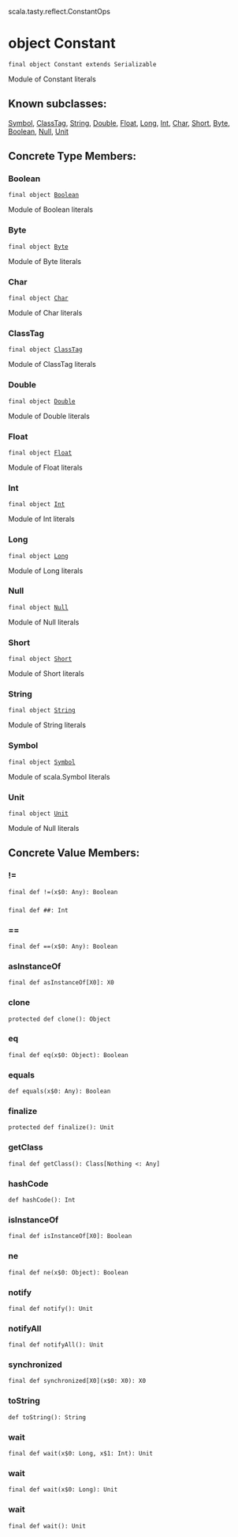 scala.tasty.reflect.ConstantOps
# object Constant

<pre><code class="language-scala" >final object Constant extends Serializable</pre></code>
Module of Constant literals

## Known subclasses:
<a href="./Constant$/Symbol$.md">Symbol</a>, <a href="./Constant$/ClassTag$.md">ClassTag</a>, <a href="./Constant$/String$.md">String</a>, <a href="./Constant$/Double$.md">Double</a>, <a href="./Constant$/Float$.md">Float</a>, <a href="./Constant$/Long$.md">Long</a>, <a href="./Constant$/Int$.md">Int</a>, <a href="./Constant$/Char$.md">Char</a>, <a href="./Constant$/Short$.md">Short</a>, <a href="./Constant$/Byte$.md">Byte</a>, <a href="./Constant$/Boolean$.md">Boolean</a>, <a href="./Constant$/Null$.md">Null</a>, <a href="./Constant$/Unit$.md">Unit</a>
## Concrete Type Members:
### Boolean
<pre><code class="language-scala" >final object <a href="./Constant$/Boolean$.md">Boolean</a></pre></code>
Module of Boolean literals

### Byte
<pre><code class="language-scala" >final object <a href="./Constant$/Byte$.md">Byte</a></pre></code>
Module of Byte literals

### Char
<pre><code class="language-scala" >final object <a href="./Constant$/Char$.md">Char</a></pre></code>
Module of Char literals

### ClassTag
<pre><code class="language-scala" >final object <a href="./Constant$/ClassTag$.md">ClassTag</a></pre></code>
Module of ClassTag literals

### Double
<pre><code class="language-scala" >final object <a href="./Constant$/Double$.md">Double</a></pre></code>
Module of Double literals

### Float
<pre><code class="language-scala" >final object <a href="./Constant$/Float$.md">Float</a></pre></code>
Module of Float literals

### Int
<pre><code class="language-scala" >final object <a href="./Constant$/Int$.md">Int</a></pre></code>
Module of Int literals

### Long
<pre><code class="language-scala" >final object <a href="./Constant$/Long$.md">Long</a></pre></code>
Module of Long literals

### Null
<pre><code class="language-scala" >final object <a href="./Constant$/Null$.md">Null</a></pre></code>
Module of Null literals

### Short
<pre><code class="language-scala" >final object <a href="./Constant$/Short$.md">Short</a></pre></code>
Module of Short literals

### String
<pre><code class="language-scala" >final object <a href="./Constant$/String$.md">String</a></pre></code>
Module of String literals

### Symbol
<pre><code class="language-scala" >final object <a href="./Constant$/Symbol$.md">Symbol</a></pre></code>
Module of scala.Symbol literals

### Unit
<pre><code class="language-scala" >final object <a href="./Constant$/Unit$.md">Unit</a></pre></code>
Module of Null literals

## Concrete Value Members:
### !=
<pre><code class="language-scala" >final def !=(x$0: Any): Boolean</pre></code>

### ##
<pre><code class="language-scala" >final def ##: Int</pre></code>

### ==
<pre><code class="language-scala" >final def ==(x$0: Any): Boolean</pre></code>

### asInstanceOf
<pre><code class="language-scala" >final def asInstanceOf[X0]: X0</pre></code>

### clone
<pre><code class="language-scala" >protected def clone(): Object</pre></code>

### eq
<pre><code class="language-scala" >final def eq(x$0: Object): Boolean</pre></code>

### equals
<pre><code class="language-scala" >def equals(x$0: Any): Boolean</pre></code>

### finalize
<pre><code class="language-scala" >protected def finalize(): Unit</pre></code>

### getClass
<pre><code class="language-scala" >final def getClass(): Class[Nothing <: Any]</pre></code>

### hashCode
<pre><code class="language-scala" >def hashCode(): Int</pre></code>

### isInstanceOf
<pre><code class="language-scala" >final def isInstanceOf[X0]: Boolean</pre></code>

### ne
<pre><code class="language-scala" >final def ne(x$0: Object): Boolean</pre></code>

### notify
<pre><code class="language-scala" >final def notify(): Unit</pre></code>

### notifyAll
<pre><code class="language-scala" >final def notifyAll(): Unit</pre></code>

### synchronized
<pre><code class="language-scala" >final def synchronized[X0](x$0: X0): X0</pre></code>

### toString
<pre><code class="language-scala" >def toString(): String</pre></code>

### wait
<pre><code class="language-scala" >final def wait(x$0: Long, x$1: Int): Unit</pre></code>

### wait
<pre><code class="language-scala" >final def wait(x$0: Long): Unit</pre></code>

### wait
<pre><code class="language-scala" >final def wait(): Unit</pre></code>

